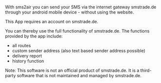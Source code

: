 With sms2air you can send your SMS via the internet gateway smstrade.de through your android mobile device - without using the website.

This App requires an account on smstrade.de.

You can thereby use the full functionality of smstrade.de. The functions provided by the app include:
  * all routes
  * custom sender address (also text based sender address possible)
  * delivery report
  * history function

Note: This software is not an official product of smstrade.de. It is a third-party software that is not maintained and managed by smstrade.de.